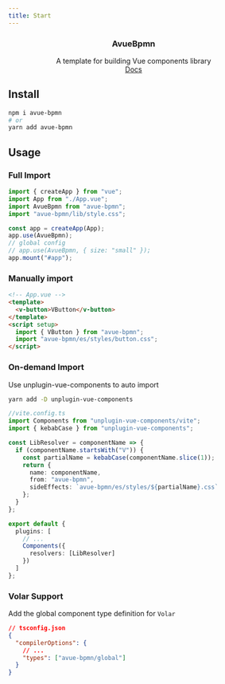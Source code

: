 ```yaml
---
title: Start
---
```


<div align="center">
<h3>AvueBpmn</h3>
<span>A template for building Vue components library</span> 
<br>
<a  href="https://soullyoko.github.io/avue-bpmn/">Docs</a>
</div>

## Install

```bash
npm i avue-bpmn
# or
yarn add avue-bpmn
```

## Usage

### Full Import

```ts
import { createApp } from "vue";
import App from "./App.vue";
import AvueBpmn from "avue-bpmn";
import "avue-bpmn/lib/style.css";

const app = createApp(App);
app.use(AvueBpmn);
// global config
// app.use(AvueBpmn, { size: "small" });
app.mount("#app");
```

### Manually import

```html
<!-- App.vue -->
<template>
  <v-button>VButton</v-button>
</template>
<script setup>
  import { VButton } from "avue-bpmn";
  import "avue-bpmn/es/styles/button.css";
</script>
```

### On-demand Import

Use unplugin-vue-components to auto import

```bash
yarn add -D unplugin-vue-components
```

```ts
//vite.config.ts
import Components from "unplugin-vue-components/vite";
import { kebabCase } from "unplugin-vue-components";

const LibResolver = componentName => {
  if (componentName.startsWith("V")) {
    const partialName = kebabCase(componentName.slice(1));
    return {
      name: componentName,
      from: "avue-bpmn",
      sideEffects: `avue-bpmn/es/styles/${partialName}.css`
    };
  }
};

export default {
  plugins: [
    // ...
    Components({
      resolvers: [LibResolver]
    })
  ]
};
```

### Volar Support

Add the global component type definition for `Volar`

```json
// tsconfig.json
{
  "compilerOptions": {
    // ...
    "types": ["avue-bpmn/global"]
  }
}
```
